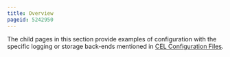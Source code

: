 ```yaml
---
title: Overview
pageid: 5242950
---
```


The child pages in this section provide examples of configuration with the specific logging or storage back-ends mentioned in [CEL Configuration Files](/CEL-Configuration-Files).

